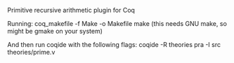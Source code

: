 Primitive recursive arithmetic plugin for Coq

Running:
coq_makefile -f Make -o Makefile
make (this needs GNU make, so might be gmake on your system)

And then run coqide with the following flags:
coqide -R theories pra -I src theories/prime.v
